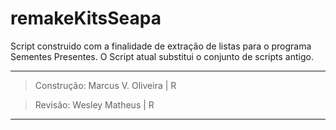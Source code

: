 # remakeKitsSeapa
Script construido com a finalidade de extração de listas para o programa Sementes Presentes. O Script atual substitui o conjunto de scripts antigo.
 
_____________________________________________________________________________
> Construção: Marcus V. Oliveira | R

> Revisão: Wesley Matheus | R
_____________________________________________________________________________
